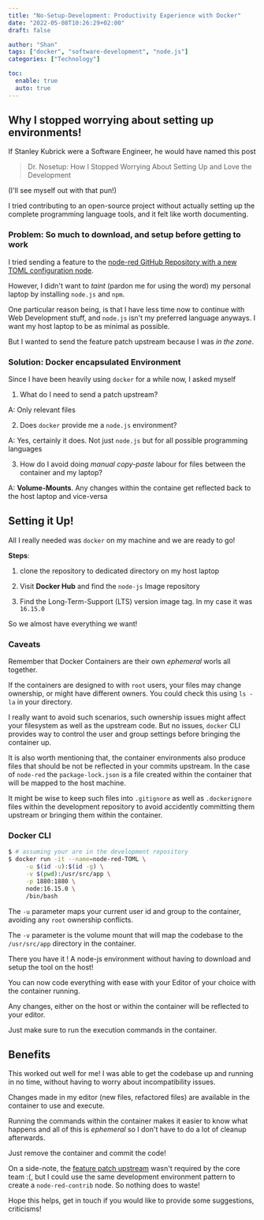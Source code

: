 ```yaml
---
title: "No-Setup-Development: Productivity Experience with Docker"
date: "2022-05-08T10:26:29+02:00"
draft: false

author: "Shan"
tags: ["docker", "software-development", "node.js"]
categories: ["Technology"]

toc:
  enable: true
  auto: true
---
```

<!--more-->
## Why I stopped worrying about setting up environments!

If Stanley Kubrick were a Software Engineer, he would have named this post

> Dr. Nosetup: How I Stopped Worrying About Setting Up and Love the Development

(I'll see myself out with that pun!)

I tried contributing to an open-source project without actually setting up the
complete programming language tools, and it felt like worth documenting.

### Problem: So much to download, and setup before getting to work

I tried sending a feature to the [node-red GitHub Repository with a new TOML configuration node][1].

However, I didn't want to _taint_ (pardon me for using the word) my personal laptop by installing
`node.js` and `npm`.

One particular reason being, is that I have less time now to continue with Web Development stuff,
and `node.js` isn't my preferred language anyways. I want my host laptop to be as minimal as possible.

But I wanted to send the feature patch upstream because I was _in the zone_.

### Solution: Docker encapsulated Environment

Since I have been heavily using `docker` for a while now, I asked myself

1. What do I need to send a patch upstream?

A: Only relevant files

2. Does `docker` provide me a `node.js` environment?

A: Yes, certainly it does. Not just `node.js` but for all possible programming languages

3. How do I avoid doing _manual copy-paste_ labour for files between the container and my laptop?

A: __Volume-Mounts__. Any changes within the containe get reflected back to the host laptop and vice-versa


## Setting it Up!

All I really needed was `docker` on my machine and we are ready to go!

__Steps__:

1. clone the repository to dedicated directory on my host laptop

2. Visit __Docker Hub__ and find the `node-js` Image repository

3. Find the Long-Term-Support (LTS) version image tag. In my case it was `16.15.0`

So we almost have everything we want!

### Caveats

Remember that Docker Containers are their own _ephemeral_ worls all together.

If the containers are designed to with `root` users, your files may change ownership, or might have
different owners. You could check this using `ls -la` in your directory.

I really want to avoid such scenarios, such ownership issues might affect your filesystem as well as
the upstream code. But no issues, `docker` CLI provides way to control the user and group settings 
before bringing the container up.

It is also worth mentioning that, the container environments also produce files that should be not be
reflected in your commits upstream. In the case of `node-red` the `package-lock.json` is a file created
within the container that will be mapped to the host machine.

It might be wise to keep such files into `.gitignore` as well as `.dockerignore` files within the development
repository to avoid accidently committing them upstream or bringing them within the container.

### Docker CLI

```bash
$ # assuming your are in the development repository
$ docker run -it --name=node-red-TOML \
     -u $(id -u):$(id -g) \
     -v $(pwd):/usr/src/app \
     -p 1880:1880 \
     node:16.15.0 \
     /bin/bash
```

The `-u` parameter maps your current user id and group to the container, avoiding any `root` ownership
conflicts.

The `-v` parameter is the volume mount that will map the codebase to the `/usr/src/app` directory in the
container.

There you have it ! A node-js environment without having to download and setup the tool on the host!

You can now code everything with ease with your Editor of your choice with the container running.

Any changes, either on the host or within the container will be reflected to your editor.

Just make sure to run the execution commands in the container.

## Benefits

This worked out well for me! I was able to get the codebase up and running in no time, without having to
worry about incompatibility issues.

Changes made in my editor (new files, refactored files) are available in the container to use and execute.

Running the commands within the container makes it easier to know what happens and all of this is _ephemeral_
so I don't have to do a lot of cleanup afterwards.

Just remove the container and commit the code!

On a side-note, the [feature patch upstream][1] wasn't required by the core team :(, but I could use the 
same development environment pattern to create a `node-red-contrib` node. So nothing does to waste!

Hope this helps, get in touch if you would like to provide some suggestions, criticisms!


[1]: https://github.com/node-red/node-red/pull/3599
